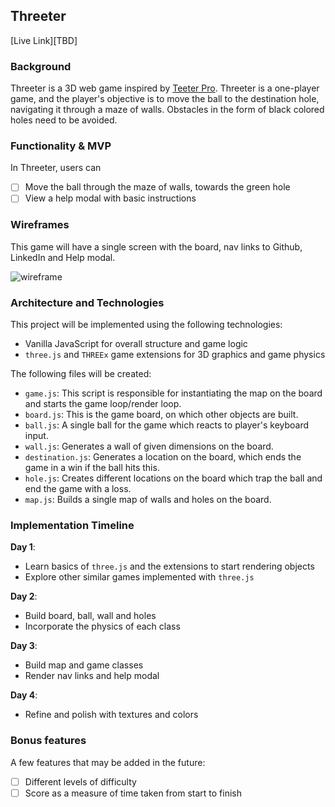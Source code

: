 ## Threeter

[Live Link][TBD]

### Background

Threeter is a 3D web game inspired by [Teeter Pro](https://play.google.com/store/apps/details?id=pl.surix.teeterpro&hl=en). Threeter is a one-player game, and the player's objective is to move the ball to the destination hole, navigating it through a maze of walls. Obstacles in the form of black colored holes need to be avoided.

### Functionality & MVP

In Threeter, users can
- [ ] Move the ball through the maze of walls, towards the green hole
- [ ] View a help modal with basic instructions

### Wireframes

This game will have a single screen with the board, nav links to Github, LinkedIn and Help modal.

![wireframe](wireframes/threeter.png)

### Architecture and Technologies

This project will be implemented using the following technologies:

- Vanilla JavaScript for overall structure and game logic
- `three.js` and `THREEx` game extensions for 3D graphics and game physics

The following files will be created:

- `game.js`: This script is responsible for instantiating the map on the board and starts the game loop/render loop.
- `board.js`: This is the game board, on which other objects are built.
- `ball.js`: A single ball for the game which reacts to player's keyboard input.
- `wall.js`: Generates a wall of given dimensions on the board.
- `destination.js`: Generates a location on the board, which ends the game in a win if the ball hits this.
- `hole.js`: Creates different locations on the board which trap the ball and end the game with a loss.
- `map.js`: Builds a single map of walls and holes on the board.

### Implementation Timeline

**Day 1**:

- Learn basics of `three.js` and the extensions to start rendering objects
- Explore other similar games implemented with `three.js`

**Day 2**:

- Build board, ball, wall and holes
- Incorporate the physics of each class

**Day 3**:

- Build map and game classes
- Render nav links and help modal

**Day 4**:

- Refine and polish with textures and colors

### Bonus features

A few features that may be added in the future:
- [ ] Different levels of difficulty
- [ ] Score as a measure of time taken from start to finish
